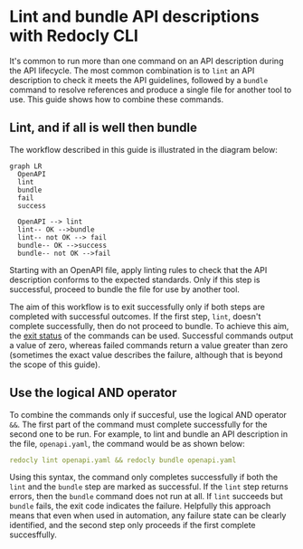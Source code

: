 # Lint and bundle API descriptions with Redocly CLI

It's common to run more than one command on an API description during the API lifecycle.
The most common combination is to `lint` an API description to check it meets the API guidelines, followed by a `bundle` command to resolve references and produce a single file for another tool to use.
This guide shows how to combine these commands.

## Lint, and if all is well then bundle

The workflow described in this guide is illustrated in the diagram below:

```mermaid
graph LR
  OpenAPI
  lint
  bundle
  fail
  success

  OpenAPI --> lint
  lint-- OK -->bundle
  lint-- not OK --> fail
  bundle-- OK -->success
  bundle-- not OK -->fail
```

Starting with an OpenAPI file, apply linting rules to check that the API description conforms to the expected standards.
Only if this step is successful, proceed to bundle the file for use by another tool.

The aim of this workflow is to exit successfully only if both steps are completed with successful outcomes.
If the first step, `lint`, doesn't complete successfully, then do not proceed to bundle.
To achieve this aim, the [exit status](https://en.wikipedia.org/wiki/Exit_status) of the commands can be used.
Successful commands output a value of zero, whereas failed commands return a value greater than zero (sometimes the exact value describes the failure, although that is beyond the scope of this guide).

## Use the logical AND operator

To combine the commands only if succesful, use the logical AND operator `&&`.
The first part of the command must complete successfully for the second one to be run.
For example, to lint and bundle an API description in the file, `openapi.yaml`, the command would be as shown below:

```yaml
redocly lint openapi.yaml && redocly bundle openapi.yaml
```

Using this syntax, the command only completes successfully if both the `lint` and the `bundle` step are marked as successful.
If the `lint` step returns errors, then the `bundle` command does not run at all.
If `lint` succeeds but `bundle` fails, the exit code indicates the failure.
Helpfully this approach means that even when used in automation, any failure state can be clearly identified, and the second step only proceeds if the first complete succesffully.
